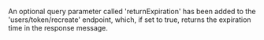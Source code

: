 An optional query parameter called 'returnExpiration' has been added to the 'users/token/recreate' endpoint, which, if set to true, returns the expiration time in the response message.
